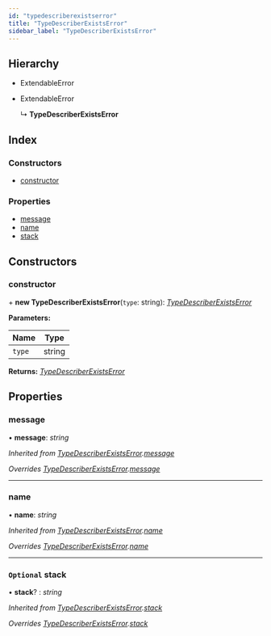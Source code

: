 ```yaml
---
id: "typedescriberexistserror"
title: "TypeDescriberExistsError"
sidebar_label: "TypeDescriberExistsError"
---
```


## Hierarchy

* ExtendableError

* ExtendableError

  ↳ **TypeDescriberExistsError**

## Index

### Constructors

* [constructor](typedescriberexistserror.md#constructor)

### Properties

* [message](typedescriberexistserror.md#message)
* [name](typedescriberexistserror.md#name)
* [stack](typedescriberexistserror.md#optional-stack)

## Constructors

###  constructor

\+ **new TypeDescriberExistsError**(`type`: string): *[TypeDescriberExistsError](typedescriberexistserror.md)*

**Parameters:**

Name | Type |
------ | ------ |
`type` | string |

**Returns:** *[TypeDescriberExistsError](typedescriberexistserror.md)*

## Properties

###  message

• **message**: *string*

*Inherited from [TypeDescriberExistsError](typedescriberexistserror.md).[message](typedescriberexistserror.md#message)*

*Overrides [TypeDescriberExistsError](typedescriberexistserror.md).[message](typedescriberexistserror.md#message)*

___

###  name

• **name**: *string*

*Inherited from [TypeDescriberExistsError](typedescriberexistserror.md).[name](typedescriberexistserror.md#name)*

*Overrides [TypeDescriberExistsError](typedescriberexistserror.md).[name](typedescriberexistserror.md#name)*

___

### `Optional` stack

• **stack**? : *string*

*Inherited from [TypeDescriberExistsError](typedescriberexistserror.md).[stack](typedescriberexistserror.md#optional-stack)*

*Overrides [TypeDescriberExistsError](typedescriberexistserror.md).[stack](typedescriberexistserror.md#optional-stack)*

